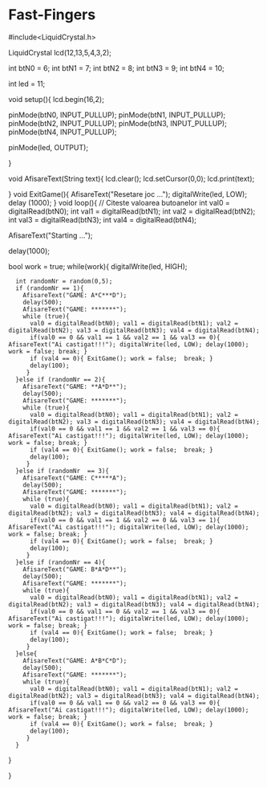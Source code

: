 # Fast-Fingers

#include<LiquidCrystal.h>

LiquidCrystal lcd(12,13,5,4,3,2);

int btN0 = 6;
int btN1 = 7;
int btN2 = 8;
int btN3 = 9;
int btN4 = 10;

int led = 11;


void setup(){
  lcd.begin(16,2);

  pinMode(btN0, INPUT_PULLUP);
  pinMode(btN1, INPUT_PULLUP);
  pinMode(btN2, INPUT_PULLUP);
  pinMode(btN3, INPUT_PULLUP);
  pinMode(btN4, INPUT_PULLUP);

  pinMode(led, OUTPUT);

}

void AfisareText(String text){
  lcd.clear();
  lcd.setCursor(0,0);
  lcd.print(text);
  
}
void ExitGame(){
  AfisareText("Resetare joc ...");
  digitalWrite(led, LOW);
  delay (1000);
}
void loop(){
  // Citeste valoarea butoanelor
  int val0 = digitalRead(btN0);
  int val1 = digitalRead(btN1);
  int val2 = digitalRead(btN2);
  int val3 = digitalRead(btN3);
  int val4 = digitalRead(btN4);
  
  AfisareText("Starting ...");

  delay(1000);

  bool work = true;
  while(work){
      digitalWrite(led, HIGH);

      int randomNr = random(0,5);
      if (randomNr == 1){
        AfisareText("GAME: A*C***D");
        delay(500);
        AfisareText("GAME: *******");
        while (true){
          val0 = digitalRead(btN0); val1 = digitalRead(btN1); val2 = digitalRead(btN2); val3 = digitalRead(btN3); val4 = digitalRead(btN4);
          if(val0 == 0 && val1 == 1 && val2 == 1 && val3 == 0){ AfisareText("Ai castigat!!!"); digitalWrite(led, LOW); delay(1000); work = false; break; }
          if (val4 == 0){ ExitGame(); work = false;  break; }
          delay(100);
         }
      }else if (randomNr == 2){
        AfisareText("GAME: **A*D**");
        delay(500);
        AfisareText("GAME: *******");
        while (true){
          val0 = digitalRead(btN0); val1 = digitalRead(btN1); val2 = digitalRead(btN2); val3 = digitalRead(btN3); val4 = digitalRead(btN4);
          if(val0 == 0 && val1 == 1 && val2 == 1 && val3 == 0){ AfisareText("Ai castigat!!!"); digitalWrite(led, LOW); delay(1000); work = false; break; }
          if (val4 == 0){ ExitGame(); work = false;  break; }
          delay(100);
         }
      }else if (randomNr  == 3){
        AfisareText("GAME: C*****A");
        delay(500);
        AfisareText("GAME: *******");
        while (true){
          val0 = digitalRead(btN0); val1 = digitalRead(btN1); val2 = digitalRead(btN2); val3 = digitalRead(btN3); val4 = digitalRead(btN4);
          if(val0 == 0 && val1 == 1 && val2 == 0 && val3 == 1){ AfisareText("Ai castigat!!!"); digitalWrite(led, LOW); delay(1000); work = false; break; }
          if (val4 == 0){ ExitGame(); work = false;  break; }
          delay(100);
         }
      }else if (randomNr == 4){
        AfisareText("GAME: B*A*D**");
        delay(500);
        AfisareText("GAME: *******");
        while (true){
          val0 = digitalRead(btN0); val1 = digitalRead(btN1); val2 = digitalRead(btN2); val3 = digitalRead(btN3); val4 = digitalRead(btN4);
          if(val0 == 0 && val1 == 0 && val2 == 1 && val3 == 0){ AfisareText("Ai castigat!!!"); digitalWrite(led, LOW); delay(1000); work = false; break; }
          if (val4 == 0){ ExitGame(); work = false;  break; }
          delay(100);
         }
      }else{
        AfisareText("GAME: A*B*C*D");
        delay(500);
        AfisareText("GAME: *******");
        while (true){
          val0 = digitalRead(btN0); val1 = digitalRead(btN1); val2 = digitalRead(btN2); val3 = digitalRead(btN3); val4 = digitalRead(btN4);
          if(val0 == 0 && val1 == 0 && val2 == 0 && val3 == 0){ AfisareText("Ai castigat!!!"); digitalWrite(led, LOW); delay(1000); work = false; break; }
          if (val4 == 0){ ExitGame(); work = false;  break; }
          delay(100);
         }
      }
  }
  



  

}
